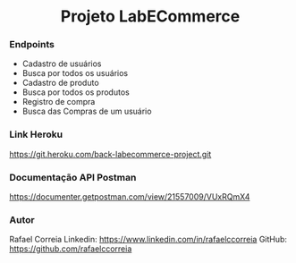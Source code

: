 <h1 align="center">Projeto LabECommerce</h1>

### Endpoints
- Cadastro de usuários
- Busca por todos os usuários
- Cadastro de produto
- Busca por todos os produtos
- Registro de compra
- Busca das Compras de um usuário

### Link Heroku
https://git.heroku.com/back-labecommerce-project.git

### Documentação API Postman
https://documenter.getpostman.com/view/21557009/VUxRQmX4

### Autor
Rafael Correia
Linkedin: https://www.linkedin.com/in/rafaelccorreia
GitHub: https://github.com/rafaelccorreia
